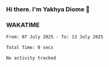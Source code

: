 ### Hi there. I'm Yakhya Diome 👋

### WAKATIME
<!--START_SECTION:waka-->

```txt
From: 07 July 2025 - To: 13 July 2025

Total Time: 0 secs

No activity tracked
```

<!--END_SECTION:waka-->
